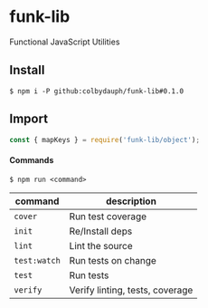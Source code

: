 # funk-lib

Functional JavaScript Utilities

## Install
```shell
$ npm i -P github:colbydauph/funk-lib#0.1.0
```

## Import
```javascript
const { mapKeys } = require('funk-lib/object');
```

#### Commands

`$ npm run <command>`

| command      | description   |
|--------------|---------------|
| `cover`      | Run test coverage |
| `init`       | Re/Install deps |
| `lint`       | Lint the source |
| `test:watch` | Run tests on change |
| `test`       | Run tests |
| `verify`     | Verify linting, tests, coverage |